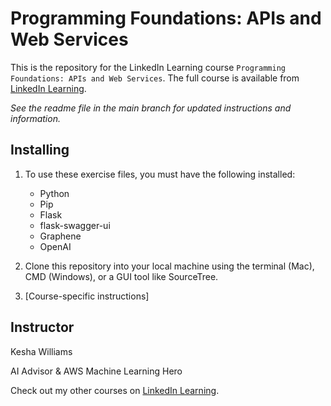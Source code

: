 # Programming Foundations: APIs and Web Services
This is the repository for the LinkedIn Learning course `Programming Foundations: APIs and Web Services`. The full course is available from [LinkedIn Learning][lil-course-url].

_See the readme file in the main branch for updated instructions and information._

## Installing
1. To use these exercise files, you must have the following installed:
	- Python
	- Pip
	- Flask
	- flask-swagger-ui
	- Graphene
	- OpenAI
	
2. Clone this repository into your local machine using the terminal (Mac), CMD (Windows), or a GUI tool like SourceTree.
3. [Course-specific instructions]

## Instructor

Kesha Williams

AI Advisor & AWS Machine Learning Hero

                            

Check out my other courses on [LinkedIn Learning](https://www.linkedin.com/learning/instructors/).


[0]: # (Replace these placeholder URLs with actual course URLs)

[lil-course-url]: https://www.linkedin.com/learning/
[lil-thumbnail-url]: http://

